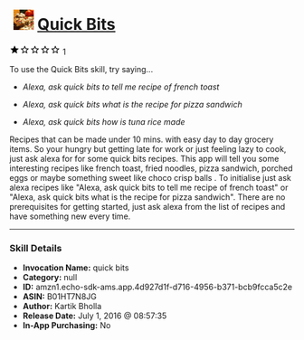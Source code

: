 # &nbsp;<img src="skill_icon" alt="Quick Bits icon" width="36"> [Quick Bits](http://alexa.amazon.com/#skills/amzn1.echo-sdk-ams.app.4d927d1f-d716-4956-b371-bcb9fcca5c2e)
![1 stars](../../images/ic_star_black_18dp_1x.png)![1 stars](../../images/ic_star_border_black_18dp_1x.png)![1 stars](../../images/ic_star_border_black_18dp_1x.png)![1 stars](../../images/ic_star_border_black_18dp_1x.png)![1 stars](../../images/ic_star_border_black_18dp_1x.png) 1

To use the Quick Bits skill, try saying...

* *Alexa, ask quick bits to tell me recipe of french toast*

* *Alexa, ask quick bits what is the recipe for pizza sandwich*

* *Alexa, ask quick bits how is tuna rice made*

Recipes that can be made under 10 mins. with easy day to day grocery items.
So your hungry but getting late for work or just feeling lazy to cook, just ask alexa for for some quick bits recipes.
This app will tell you some interesting recipes like french toast, fried noodles, pizza sandwich, porched eggs or maybe something sweet like choco crisp balls . 
To initialise just ask alexa recipes like "Alexa, ask quick bits to tell me recipe of french toast" or "Alexa, ask quick bits what is the recipe for pizza sandwich". There are no prerequisites for getting started, just ask alexa from the list of recipes and have something new every time.

***

### Skill Details

* **Invocation Name:** quick bits
* **Category:** null
* **ID:** amzn1.echo-sdk-ams.app.4d927d1f-d716-4956-b371-bcb9fcca5c2e
* **ASIN:** B01HT7N8JG
* **Author:** Kartik Bholla
* **Release Date:** July 1, 2016 @ 08:57:35
* **In-App Purchasing:** No
